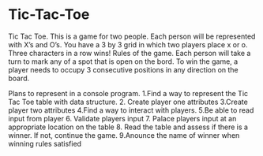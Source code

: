 # Tic-Tac-Toe

Tic Tac Toe.
 This is a game for two people. Each person will be represented with  X’s and O’s. You have a 3 by 3 grid in which two players place x or o. Three characters in a row wins!
Rules of the game.
Each person will take a turn to mark any of a spot that is open on the bord.
To win the game, a player needs to occupy 3 consecutive positions in any direction on the board. 




Plans to represent in a console program.
1.Find a way to represent the Tic Tac Toe table with data structure. 
2. Create player one attributes
3.Create player two attributes
4.Find a way to interact with players. 
5.Be able to read input from player 
6. Validate players input
7. Palace players input at an appropriate location on  the table
8. Read the table and assess if there is a winner. If not, continue the game. 
9.Anounce the name of winner when winning rules satisfied 
